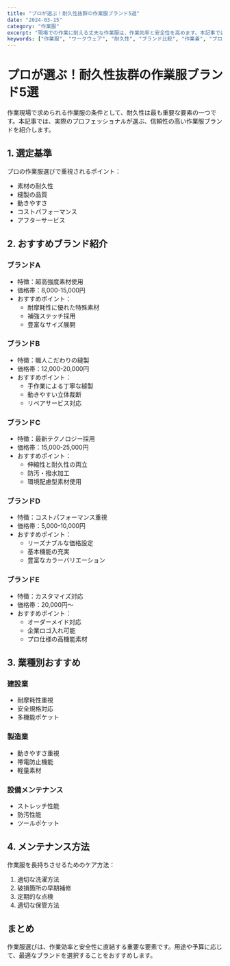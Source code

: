 ```yaml
---
title: "プロが選ぶ！耐久性抜群の作業服ブランド5選"
date: "2024-03-15"
category: "作業服"
excerpt: "現場での作業に耐える丈夫な作業服は、作業効率と安全性を高めます。本記事では、プロフェッショナルが実際に使用して評価の高い作業服ブランドを紹介します。"
keywords: ["作業服", "ワークウェア", "耐久性", "ブランド比較", "作業着", "プロ用", "安全作業"]
---
```


# プロが選ぶ！耐久性抜群の作業服ブランド5選

作業現場で求められる作業服の条件として、耐久性は最も重要な要素の一つです。本記事では、実際のプロフェッショナルが選ぶ、信頼性の高い作業服ブランドを紹介します。

## 1. 選定基準

プロの作業服選びで重視されるポイント：

- 素材の耐久性
- 縫製の品質
- 動きやすさ
- コストパフォーマンス
- アフターサービス

## 2. おすすめブランド紹介

### ブランドA
- 特徴：超高強度素材使用
- 価格帯：8,000-15,000円
- おすすめポイント：
  - 耐摩耗性に優れた特殊素材
  - 補強ステッチ採用
  - 豊富なサイズ展開

### ブランドB
- 特徴：職人こだわりの縫製
- 価格帯：12,000-20,000円
- おすすめポイント：
  - 手作業による丁寧な縫製
  - 動きやすい立体裁断
  - リペアサービス対応

### ブランドC
- 特徴：最新テクノロジー採用
- 価格帯：15,000-25,000円
- おすすめポイント：
  - 伸縮性と耐久性の両立
  - 防汚・撥水加工
  - 環境配慮型素材使用

### ブランドD
- 特徴：コストパフォーマンス重視
- 価格帯：5,000-10,000円
- おすすめポイント：
  - リーズナブルな価格設定
  - 基本機能の充実
  - 豊富なカラーバリエーション

### ブランドE
- 特徴：カスタマイズ対応
- 価格帯：20,000円～
- おすすめポイント：
  - オーダーメイド対応
  - 企業ロゴ入れ可能
  - プロ仕様の高機能素材

## 3. 業種別おすすめ

### 建設業
- 耐摩耗性重視
- 安全規格対応
- 多機能ポケット

### 製造業
- 動きやすさ重視
- 帯電防止機能
- 軽量素材

### 設備メンテナンス
- ストレッチ性能
- 防汚性能
- ツールポケット

## 4. メンテナンス方法

作業服を長持ちさせるためのケア方法：

1. 適切な洗濯方法
2. 破損箇所の早期補修
3. 定期的な点検
4. 適切な保管方法

## まとめ

作業服選びは、作業効率と安全性に直結する重要な要素です。用途や予算に応じて、最適なブランドを選択することをおすすめします。